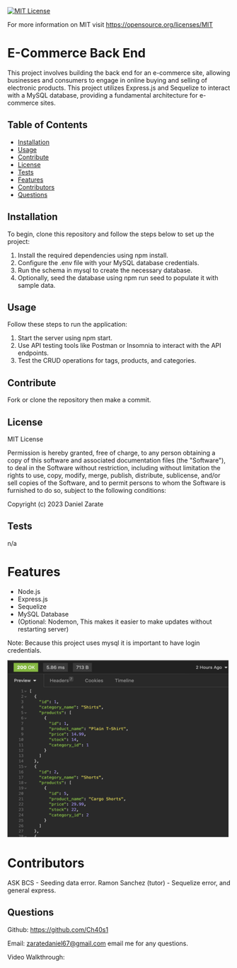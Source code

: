 [![MIT License](https://img.shields.io/badge/License-MIT-blue.svg)](https://opensource.org/licenses/MIT)

For more information on MIT visit https://opensource.org/licenses/MIT

# E-Commerce Back End
This project involves building the back end for an e-commerce site, allowing businesses and consumers to engage in online buying and selling of electronic products. This project utilizes Express.js and Sequelize to interact with a MySQL database, providing a fundamental architecture for e-commerce sites.

## Table of Contents
* [Installation](#installation)
* [Usage](#usage)
* [Contribute](#contribute)
* [License](#license)
* [Tests](#tests)
* [Features](#features)
* [Contributors](#contributors)
* [Questions](#questions)

## Installation

To begin, clone this repository and follow the steps below to set up the project:

1. Install the required dependencies using npm install.
2. Configure the .env file with your MySQL database credentials.
3. Run the schema in mysql to create the necessary database.
4. Optionally, seed the database using npm run seed to populate it with sample data.

## Usage
Follow these steps to run the application:

1. Start the server using npm start.
2. Use API testing tools like Postman or Insomnia to interact with the API endpoints.
3. Test the CRUD operations for tags, products, and categories.

## Contribute
Fork or clone the repository then make a commit.

## License

MIT License

Permission is hereby granted, free of charge, to any person obtaining a copy
of this software and associated documentation files (the "Software"), to deal
in the Software without restriction, including without limitation the rights
to use, copy, modify, merge, publish, distribute, sublicense, and/or sell
copies of the Software, and to permit persons to whom the Software is
furnished to do so, subject to the following conditions:

Copyright (c) 2023 Daniel Zarate

## Tests
n/a

# Features
* Node.js
* Express.js
* Sequelize
* MySQL Database
* (Optional: Nodemon, This makes it easier to make updates without restarting server)

Note: Because this project uses mysql it is important to have login credentials.

<img src="./assets/insomnia.png" alt="json get request" width="500" height="400">

# Contributors

ASK BCS - Seeding data error.
Ramon Sanchez (tutor) - Sequelize error, and general express.


## Questions
Github: https://github.com/Ch40s1

Email: zaratedaniel67@gmail.com email me for any questions.

Video Walkthrough:
